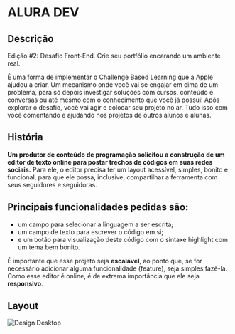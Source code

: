 # **ALURA DEV**



## Descrição

Edição #2: Desafio Front-End. Crie seu portfólio encarando um ambiente real.

É uma forma de implementar o Challenge Based Learning que a Apple ajudou a criar. Um mecanismo onde você vai se engajar em cima de um problema,  para só depois investigar soluções com cursos, conteúdo e conversas ou  até mesmo com o conhecimento que você já possui! Após explorar o  desafio, você vai agir e colocar seu projeto no ar. Tudo isso com você  comentando e ajudando nos projetos de outros alunos e alunas.	

História
---------------------------------------------------------------------------------------

**Um produtor de conteúdo de programação solicitou a construção de um editor de texto online para postar trechos de códigos em suas redes sociais.** Para ele, o editor precisa ter um layout acessível, simples, bonito e funcional, para que ele possa, inclusive, compartilhar a ferramenta com seus seguidores e seguidoras. 

## Principais funcionalidades pedidas são:

- um campo para selecionar a linguagem a ser escrita; 
- um campo de texto para escrever o código em si; 
- e um botão para visualização deste código com o sintaxe highlight com um tema bem bonito. 

É importante que esse projeto seja **escalável**, ao ponto que, se for necessário adicionar alguma funcionalidade (feature), seja simples fazê-la. Como esse editor é online, é de extrema importância que ele seja **responsivo**.


## Layout

![Design Desktop](design/all-dev.png)
